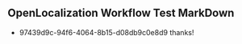 ## OpenLocalization Workflow Test MarkDown
* 97439d9c-94f6-4064-8b15-d08db9c0e8d9 
thanks!<!--HONumber=Mar16_HO2-->
